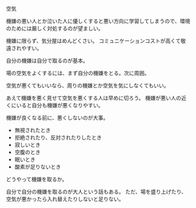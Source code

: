 空気

機嫌の悪い人とか泣いた人に優しくすると悪い方向に学習してしまうので、環境のためには厳しく対処するのが望ましい。

機嫌に限らず、気分屋はめんどくさい。
コミュニケーションコストが高くて敬遠されやすい。

自分の機嫌は自分で取るのが基本。

場の空気をよくするには、まず自分の機嫌をとる。次に周囲。

空気が悪くてもいいなら、周りの機嫌とか空気を気にしなくてもいい。

あえて機嫌を悪く見せて空気を悪くする人は早めに切ろう。
機嫌が悪い人の近くにいると自分も機嫌が悪くなりやすい。

機嫌が良くなる前に、悪くしないのが大事。

- 無視されたとき
- 拒絶されたり、反対されたりしたとき
- 寂しいとき
- 空腹のとき
- 眠いとき
- 酸素が足りないとき

どうやって機嫌を取るか。

自分で自分の機嫌を取るのが大人という話もある。
ただ、場を盛り上げたり、空気が悪かったら入れ替えたりしないと足りない。
